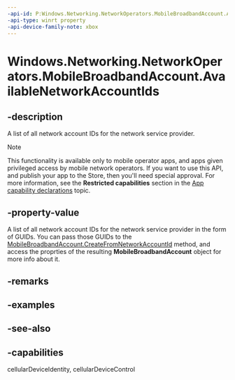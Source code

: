 ```yaml
---
-api-id: P:Windows.Networking.NetworkOperators.MobileBroadbandAccount.AvailableNetworkAccountIds
-api-type: winrt property
-api-device-family-note: xbox
---
```


<!-- Property syntax
public Windows.Foundation.Collections.IVectorView<string> AvailableNetworkAccountIds { get; }
-->

# Windows.Networking.NetworkOperators.MobileBroadbandAccount.AvailableNetworkAccountIds

## -description
A list of all network account IDs for the network service provider.

> [!NOTE]
> This functionality is available only to mobile operator apps, and apps given privileged access by mobile network operators. If you want to use this API, and publish your app to the Store, then you'll need special approval. For more information, see the **Restricted capabilities** section in the [App capability declarations](/windows/uwp/packaging/app-capability-declarations#restricted-capabilities) topic. 

## -property-value
A list of all network account IDs for the network service provider in the form of GUIDs. You can pass those GUIDs to the [MobileBroadbandAccount.CreateFromNetworkAccountId](/uwp/api/windows.networking.networkoperators.mobilebroadbandaccount.createfromnetworkaccountid) method, and access the proprties of the resulting **MobileBroadbandAccount** object for more info about it.

## -remarks

## -examples

## -see-also

## -capabilities
cellularDeviceIdentity, cellularDeviceControl
